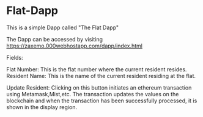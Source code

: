 # Flat-Dapp

This is a simple Dapp called "The Flat Dapp"

The Dapp can be accessed by visiting https://zaxemo.000webhostapp.com/dapp/index.html

Fields:

Flat Number: This is the flat number where the current resident resides.
Resident Name: This is the name of the current resident residing at the flat.

Update Resident:
Clicking on this button initiates an ethereum transaction using Metamask,Mist,etc.
The transaction updates the values on the blockchain and when the transaction has been successfully processed, it is shown in the display region.

